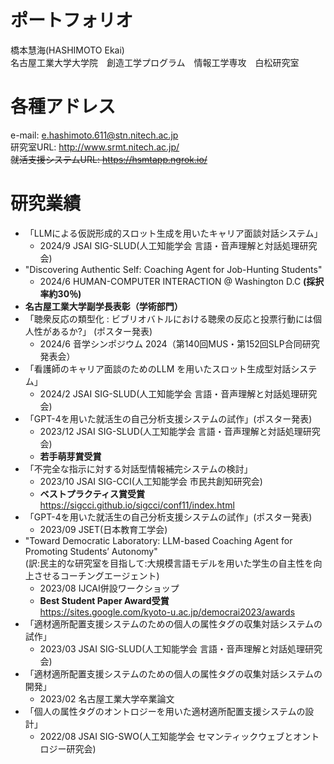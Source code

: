 # ポートフォリオ
橋本慧海(HASHIMOTO Ekai)  
名古屋工業大学大学院　創造工学プログラム　情報工学専攻　白松研究室
# 各種アドレス
e-mail: e.hashimoto.611@stn.nitech.ac.jp  
研究室URL: http://www.srmt.nitech.ac.jp/  
~~就活支援システムURL: https://hsmtapp.ngrok.io/~~
# 研究業績
- 「LLMによる仮説形成的スロット生成を用いたキャリア面談対話システム」
  - 2024/9 JSAI SIG-SLUD(人工知能学会 言語・音声理解と対話処理研究会)
- "Discovering Authentic Self: Coaching Agent for Job-Hunting Students"
  - 2024/6 HUMAN-COMPUTER INTERACTION @ Washington D.C **(採択率約30％)**
- **名古屋工業大学副学長表彰（学術部門）**
- 「聴衆反応の類型化 : ビブリオバトルにおける聴衆の反応と投票行動には個人性があるか?」 (ポスター発表)
  - 2024/6 音学シンポジウム 2024（第140回MUS・第152回SLP合同研究発表会）
- 「看護師のキャリア面談のためのLLM を用いたスロット生成型対話システム」
  - 2024/2 JSAI SIG-SLUD(人工知能学会 言語・音声理解と対話処理研究会)
- 「GPT-4を用いた就活生の自己分析支援システムの試作」(ポスター発表)
  - 2023/12 JSAI SIG-SLUD(人工知能学会 言語・音声理解と対話処理研究会)
  - **若手萌芽賞受賞**
- 「不完全な指示に対する対話型情報補完システムの検討」
  - 2023/10 JSAI SIG-CCI(人工知能学会 市民共創知研究会) 
  - **ベストプラクティス賞受賞**<br>https://sigcci.github.io/sigcci/conf11/index.html
- 「GPT-4を用いた就活生の自己分析支援システムの試作」(ポスター発表)
  - 2023/09 JSET(日本教育工学会) 
- "Toward Democratic Laboratory: LLM-based Coaching Agent for Promoting Students’ Autonomy"<br>(訳:民主的な研究室を目指して:大規模言語モデルを用いた学生の自主性を向上させるコーチングエージェント)
  - 2023/08 IJCAI併設ワークショップ 
  - **Best Student Paper Award受賞**<br>https://sites.google.com/kyoto-u.ac.jp/democrai2023/awards
- 「適材適所配置支援システムのための個人の属性タグの収集対話システムの試作」
  - 2023/03 JSAI SIG-SLUD(人工知能学会 言語・音声理解と対話処理研究会) 
- 「適材適所配置支援システムのための個人の属性タグの収集対話システムの開発」
  - 2023/02 名古屋工業大学卒業論文
- 「個人の属性タグのオントロジーを用いた適材適所配置支援システムの設計」
  - 2022/08 JSAI SIG-SWO(人工知能学会 セマンティックウェブとオントロジー研究会) 
